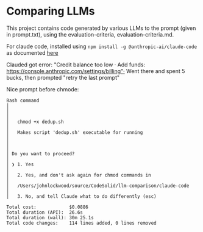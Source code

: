 # Comparing LLMs
This project contains code generated by various LLMs to the prompt (given in prompt.txt), using the evaluation-criteria, evaluation-criteria.md.

For claude code, installed using ```npm install -g @anthropic-ai/claude-code``` as documented [here](https://docs.anthropic.com/en/docs/agents-and-tools/claude-code/overview#install-and-authenticate)

Clauded got error:  "Credit balance too low · Add funds: https://console.anthropic.com/settings/billing"· Went there and spent 5 bucks, then prompted "retry the last prompt"

Nice prompt before chmode:

```
Bash command                                                                                             │
│                                                                                                          │
│   chmod +x dedup.sh                                                                                      │
│   Makes script 'dedup.sh' executable for running                                                         │
│                                                                                                          │
│ Do you want to proceed?                                                                                  │
│ ❯ 1. Yes                                                                                                 │
│   2. Yes, and don't ask again for chmod commands in                                                      │
│   /Users/johnlockwood/source/CodeSolid/llm-comparison/claude-code                                        │
│   3. No, and tell Claude what to do differently (esc)
```

```
Total cost:            $0.0886
Total duration (API):  26.6s
Total duration (wall): 30m 25.1s
Total code changes:    114 lines added, 0 lines removed
